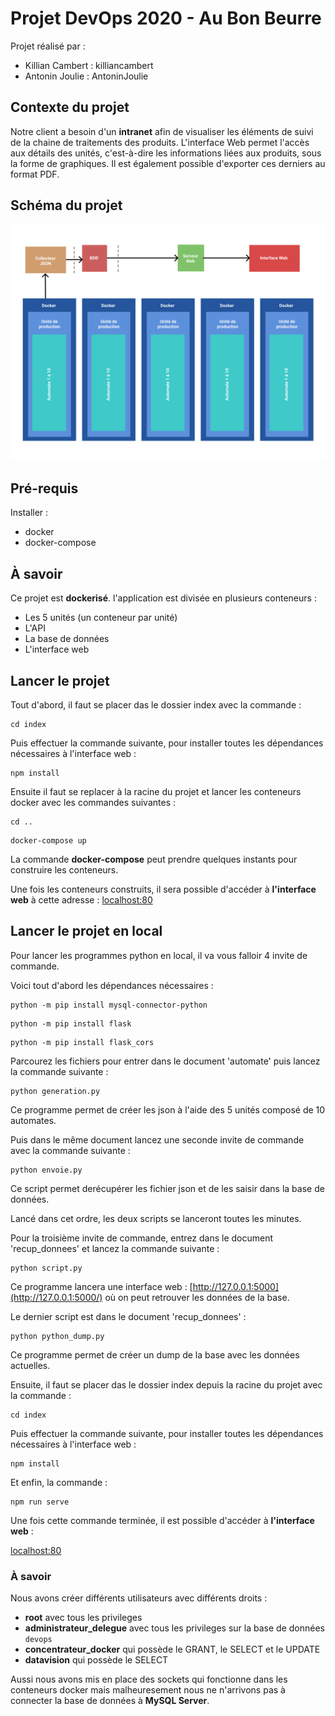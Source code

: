 # Projet DevOps 2020 - Au Bon Beurre

Projet réalisé par :

- Killian Cambert : killiancambert
- Antonin Joulie : AntoninJoulie

## Contexte du projet

Notre client a besoin d'un **intranet** afin de visualiser les éléments de suivi de la chaine de traitements des produits.
L'interface Web permet l'accès aux détails des unités, c'est-à-dire les informations liées aux produits, sous la forme de graphiques.
Il est également possible d'exporter ces derniers au format PDF.

## Schéma du projet
![Schema](plateforme.png)

## Pré-requis

Installer : 

- docker
- docker-compose

## À savoir

Ce projet est **dockerisé**. l'application est divisée en plusieurs conteneurs :

- Les 5 unités (un conteneur par unité)
- L'API
- La base de données
- L'interface web

## Lancer le projet 

Tout d'abord, il faut se placer das le dossier index avec la commande :

```
cd index
```

Puis effectuer la commande suivante, pour installer toutes les dépendances nécessaires à l'interface web :

```
npm install
```

Ensuite il faut se replacer à la racine du projet et lancer les conteneurs docker avec les commandes suivantes :

```
cd ..
```

```
docker-compose up
```

La commande **docker-compose** peut prendre quelques instants pour construire les conteneurs.

Une fois les conteneurs construits, il sera possible d'accéder à **l'interface web** à cette adresse : [localhost:80](http://localhost:80)

## Lancer le projet en local

Pour lancer les programmes python en local, il va vous falloir 4 invite de commande.

Voici tout d'abord les dépendances nécessaires :

```
python -m pip install mysql-connector-python
```

```
python -m pip install flask
```

```
python -m pip install flask_cors
```

Parcourez les fichiers pour entrer dans le document 'automate' puis lancez la commande suivante :

```
python generation.py
```

Ce programme permet de créer les json à l'aide des 5 unités composé de 10 automates.

Puis dans le même document lancez une seconde invite de commande avec la commande suivante :

```
python envoie.py
```

Ce script permet derécupérer les fichier json et de les saisir dans la base de données.

Lancé dans cet ordre, les deux scripts se lanceront toutes les minutes.

Pour la troisième invite de commande, entrez dans le document 'recup_donnees' et lancez la commande suivante :

```
python script.py
```

Ce programme lancera une interface web : [http://127.0.0.1:5000](http://127.0.0.1:5000/) où on peut retrouver les données de la base.

Le dernier script est dans le document 'recup_donnees' :

```
python python_dump.py
```

Ce programme permet de créer un dump de la base avec les données actuelles.

Ensuite, il faut se placer das le dossier index depuis la racine du projet avec la commande :

```
cd index
```

Puis effectuer la commande suivante, pour installer toutes les dépendances nécessaires à l'interface web :

```
npm install
```

Et enfin, la commande : 

```
npm run serve
```

Une fois cette commande terminée, il est possible d'accéder à **l'interface web** :

[localhost:80](http://localhost:80)


### À savoir

Nous avons créer différents utilisateurs avec différents droits : 

- **root** avec tous les privileges
- **administrateur_delegue** avec tous les privileges sur la base de données `devops`
- **concentrateur_docker** qui possède le GRANT, le SELECT et le UPDATE
- **datavision** qui possède le SELECT

Aussi nous avons mis en place des sockets qui fonctionne dans les conteneurs docker mais malheuresement nous ne n'arrivons pas à connecter la base de données à **MySQL Server**.
